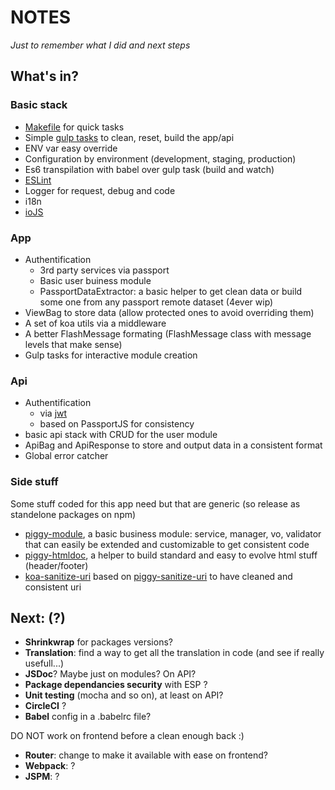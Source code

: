 # NOTES

_Just to remember what I did and next steps_

## What's in?

### Basic stack

- [Makefile](https://github.com/tilap/piggy/blob/master/Makefile) for quick tasks
- Simple [gulp tasks](https://github.com/tilap/piggy/blob/master/gulpfile.js) to clean, reset, build the app/api
- ENV var easy override
- Configuration by environment (development, staging, production)
- Es6 transpilation with babel over gulp task (build and watch)
- [ESLint](https://github.com/tilap/piggy/blob/master/.eslintrc)
- Logger for request, debug and code
- i18n
- [ioJS](https://iojs.org/fr/)

### App
- Authentification
  - 3rd party services via passport
  - Basic user buiness module
  - PassportDataExtractor: a basic helper to get clean data or build some one from any passport remote dataset (4ever wip)
- ViewBag to store data (allow protected ones to avoid overriding them)
- A set of koa utils via a middleware
- A better FlashMessage formating (FlashMessage class with message levels that make sense)
- Gulp tasks for interactive module creation

### Api
- Authentification
  - via [jwt](https://github.com/auth0/node-jsonwebtoken)
  - based on PassportJS for consistency
- basic api stack with CRUD for the user module
- ApiBag and ApiResponse to store and output data in a consistent format
- Global error catcher

### Side stuff

Some stuff coded for this app need but that are generic (so release as standelone packages on npm)

- [piggy-module](https://www.npmjs.com/package/piggy-module), a basic business module: service, manager, vo, validator that can easily be extended and customizable to get consistent code
- [piggy-htmldoc](https://www.npmjs.com/package/piggy-htmldoc), a helper to build standard and easy to evolve html stuff (header/footer)
- [koa-sanitize-uri](https://www.npmjs.com/package/koa-sanitize-uri) based on [piggy-sanitize-uri](https://www.npmjs.com/package/piggy-sanitize-uri) to have cleaned and consistent uri

## Next: (?)

- **Shrinkwrap** for packages versions?
- **Translation**: find a way to get all the translation in code (and see if really usefull...)
- **JSDoc**? Maybe just on modules? On API?
- **Package dependancies security** with ESP ?
- **Unit testing** (mocha and so on), at least on API?
- **CircleCI** ?
- **Babel** config in a .babelrc file?

DO NOT work on frontend before a clean enough back :)
- **Router**: change to make it available with ease on frontend?
- **Webpack**: ?
- **JSPM**: ?
